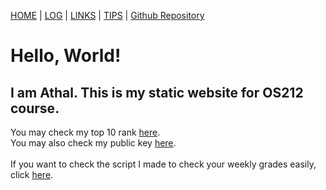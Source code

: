 [HOME](.) | [LOG](TXT/mylog.txt) | [LINKS](LINKS/) | [TIPS](TIPS/) |  [Github Repository](https://github.com/determinedguy/os212/)

# Hello, World!

## I am Athal. This is my static website for OS212 course.

You may check my top 10 rank [here](TXT/myrank.txt).<br>
You may also check my public key [here](TXT/mypubkey.txt).<br>
<br>
If you want to check the script I made to check your weekly grades easily, click [here](https://github.com/determinedguy/os-tarball-checker).<br>
